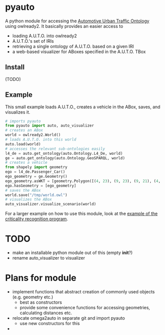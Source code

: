 # pyauto

A python module for accessing the [Automotive Urban Traffic Ontology](https://github.com/lu-w/auto/) using owlready2.
It basically provides an easier access to
- loading A.U.T.O. into owlready2
- A.U.T.O.'s set of IRIs
- retrieving a single ontology of A.U.T.O. based on a given IRI
- a web-based visualizer for ABoxes specified in the A.U.T.O. TBox

## Install

(TODO)

## Example

This small example loads A.U.T.O., creates a vehicle in the ABox, saves, and visualizes it.

```python
# imports pyauto
from pyauto import auto, auto_visualizer
# creates an ABox
world = owlready2.World()
# loads A.U.T.O. into this world
auto.load(world)
# accesses the relevant sub-ontologies easily
l4_de = auto.get_ontology(auto.Ontology.L4_De, world)
ge = auto.get_ontology(auto.Ontology.GeoSPARQL, world)
# creates a vehicle
from shapely import geometry
ego = l4_de.Passenger_Car()
ego_geometry = ge.Geometry()
ego_geometry.asWKT = [geometry.Polygon([(4, 23), (9, 23), (9, 21), (4, 21), (4, 23)]).wkt]
ego.hasGeometry = [ego_geometry]
# saves the ABox
world.save("/tmp/world.owl")
# visualizes the ABox
auto_visualizer.visualize_scenario(world)
```

For a larger example on how to use this module, look at the [example of the criticality recognition program](https://github.com/lu-w/criticality-recognition/blob/main/inputs/example_fuc_2_3.py).

# TODO

- make an installable python module out of this (empty __init__?)
- rename auto_visualizer to visualizer

# Plans for module
- implement functions that abstract creation of commonly used objects (e.g. geometry etc.)
  - best as constructors
  - provide some convenience functions for accessing geometries, calculating distances etc.
- relocate omega2auto in separate git and import pyauto
  - use new constructors for this
- 